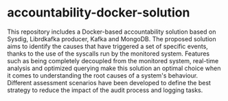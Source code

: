 # accountability-docker-solution
This repository includes a Docker-based accountability solution based on Sysdig, Librdkafka producer, Kafka and MongoDB. The proposed solution aims to identify the causes that have triggered a set of specific events, thanks to the use of the syscalls run by the monitored system. Features such as being completely decoupled from the monitored system, real-time analysis and optimized querying make this solution an optimal choice when it comes to understanding the root causes of a system's behaviour. Different assessment scenarios have been developed to define the best strategy to reduce the impact of the audit process and logging tasks. 
